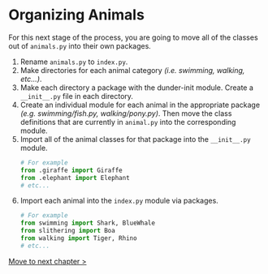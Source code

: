 # Organizing Animals

For this next stage of the process, you are going to move all of the classes out of `animals.py` into their own packages.

1. Rename `animals.py` to `index.py`.
1. Make directories for each animal category _(i.e. swimming, walking, etc...)_.
1. Make each directory a package with the dunder-init module. Create a `__init__.py` file in each directory.
2. Create an individual module for each animal in the appropriate package _(e.g. swimming/fish.py, walking/pony.py)_. Then move the class definitions that are currently in `animal.py` into the corresponding module.
3. Import all of the animal classes for that package into the `__init__.py` module.
    ```py
    # For example
    from .giraffe import Giraffe
    from .elephant import Elephant
    # etc...
    ```
4. Import each animal into the `index.py` module via packages.
    ```py
    # For example
    from swimming import Shark, BlueWhale
    from slithering import Boa
    from walking import Tiger, Rhino
    # etc...
    ```

[Move to next chapter >](./CC_CLASS_PROPERTIES.md)